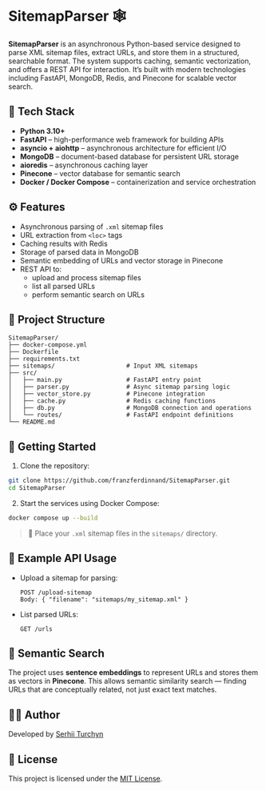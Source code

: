 # SitemapParser 🕸️

**SitemapParser** is an asynchronous Python-based service designed to parse XML sitemap files, extract URLs, and store them in a structured, searchable format. The system supports caching, semantic vectorization, and offers a REST API for interaction. It’s built with modern technologies including FastAPI, MongoDB, Redis, and Pinecone for scalable vector search.

## 🧰 Tech Stack

- **Python 3.10+**
- **FastAPI** – high-performance web framework for building APIs
- **asyncio + aiohttp** – asynchronous architecture for efficient I/O
- **MongoDB** – document-based database for persistent URL storage
- **aioredis** – asynchronous caching layer
- **Pinecone** – vector database for semantic search
- **Docker / Docker Compose** – containerization and service orchestration

## ⚙️ Features

- Asynchronous parsing of `.xml` sitemap files
- URL extraction from `<loc>` tags
- Caching results with Redis
- Storage of parsed data in MongoDB
- Semantic embedding of URLs and vector storage in Pinecone
- REST API to:
  - upload and process sitemap files
  - list all parsed URLs
  - perform semantic search on URLs

## 📁 Project Structure

```
SitemapParser/
├── docker-compose.yml
├── Dockerfile
├── requirements.txt
├── sitemaps/                    # Input XML sitemaps
├── src/
│   ├── main.py                  # FastAPI entry point
│   ├── parser.py                # Async sitemap parsing logic
│   ├── vector_store.py          # Pinecone integration
│   ├── cache.py                 # Redis caching functions
│   ├── db.py                    # MongoDB connection and operations
│   └── routes/                  # FastAPI endpoint definitions
└── README.md
```

## 🚀 Getting Started

1. Clone the repository:

```bash
git clone https://github.com/franzferdinnand/SitemapParser.git
cd SitemapParser
```

2. Start the services using Docker Compose:

```bash
docker compose up --build
```

> 📂 Place your `.xml` sitemap files in the `sitemaps/` directory.

## 🔗 Example API Usage

- Upload a sitemap for parsing:
  ```
  POST /upload-sitemap
  Body: { "filename": "sitemaps/my_sitemap.xml" }
  ```

- List parsed URLs:
  ```
  GET /urls
  ```

## 🧠 Semantic Search

The project uses **sentence embeddings** to represent URLs and stores them as vectors in **Pinecone**. This allows semantic similarity search — finding URLs that are conceptually related, not just exact text matches.

## 🧑‍💻 Author

Developed by [Serhii Turchyn](https://github.com/franzferdinnand)

## 📝 License

This project is licensed under the [MIT License](LICENSE).